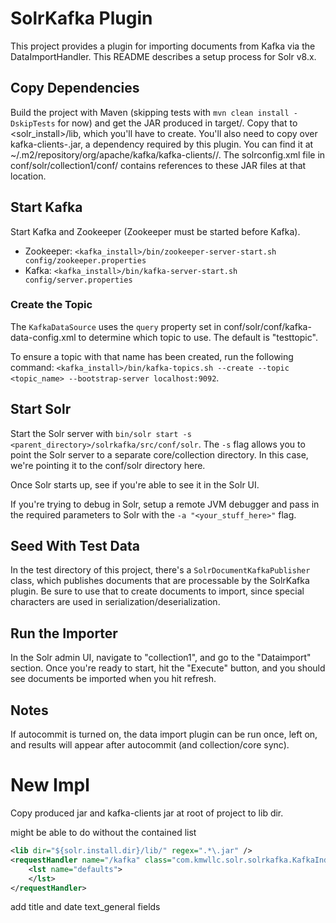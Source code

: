 # SolrKafka Plugin

This project provides a plugin for importing documents from Kafka via the DataImportHandler. This README describes
a setup process for Solr v8.x.

## Copy Dependencies

Build the project with Maven (skipping tests with `mvn clean install -DskipTests` for now) and get the JAR produced
in target/. Copy that to <solr_install>/lib, which you'll have to create. You'll also need to copy over 
kafka-clients-<version>.jar, a dependency required by this plugin. You can find it at 
~/.m2/repository/org/apache/kafka/kafka-clients/<version>/<jar>. The solrconfig.xml file in 
conf/solr/collection1/conf/ contains references to these JAR files at that location.

## Start Kafka

Start Kafka and Zookeeper (Zookeeper must be started before Kafka).

- Zookeeper: `<kafka_install>/bin/zookeeper-server-start.sh config/zookeeper.properties`
- Kafka: `<kafka_install>/bin/kafka-server-start.sh config/server.properties`

### Create the Topic

The `KafkaDataSource` uses the `query` property set in conf/solr/conf/kafka-data-config.xml to determine which
topic to use. The default is "testtopic". 

To ensure a topic with that name has been created, run the following command:
`<kafka_install>/bin/kafka-topics.sh --create --topic <topic_name> --bootstrap-server localhost:9092`.

## Start Solr

Start the Solr server with `bin/solr start -s <parent_directory>/solrkafka/src/conf/solr`. 
The `-s` flag allows you to point the
Solr server to a separate core/collection directory. In this case, we're pointing it to the conf/solr directory here.

Once Solr starts up, see if you're able to see it in the Solr UI.

If you're trying to debug in Solr, setup a remote JVM debugger and pass in the required parameters to Solr with
the `-a "<your_stuff_here>"` flag.

## Seed With Test Data

In the test directory of this project, there's a `SolrDocumentKafkaPublisher` class, which publishes documents 
that are processable by the SolrKafka plugin. Be sure to use that to create documents to import, since special
characters are used in serialization/deserialization.

## Run the Importer

In the Solr admin UI, navigate to "collection1", and go to the "Dataimport" section. Once you're ready to start, 
hit the "Execute" button, and you should see documents be imported when you hit refresh.

## Notes

If autocommit is turned on, the data import plugin can be run once, left on, and results will appear
after autocommit (and collection/core sync).


# New Impl

Copy produced jar and kafka-clients jar at root of project to lib dir.

might be able to do without the contained list
```xml
<lib dir="${solr.install.dir}/lib/" regex=".*\.jar" />
<requestHandler name="/kafka" class="com.kmwllc.solr.solrkafka.KafkaIndexHandler" startup="lazy">
    <lst name="defaults">
    </lst>
</requestHandler>
```

add title and date text_general fields

